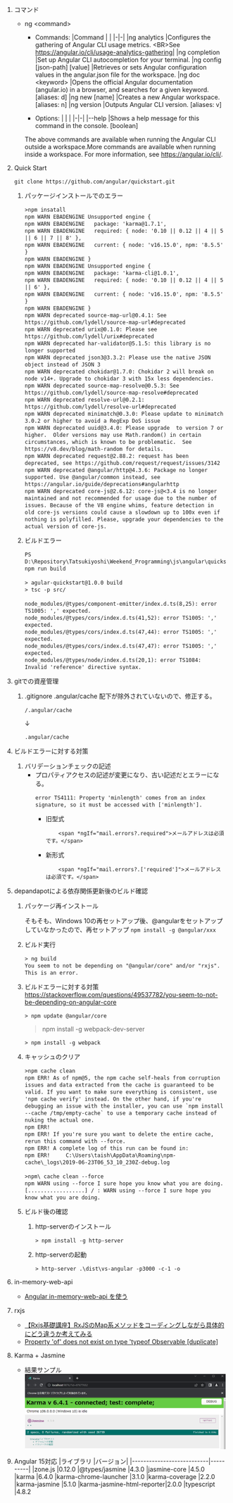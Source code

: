 1.  コマンド
    *   ng &lt;command&gt;
        - Commands:
            |Command | |
            |-|-|
            |ng analytics                  |Configures the gathering of Angular CLI usage metrics. &lt;BR&gt;See https://angular.io/cli/usage-analytics-gathering|
            |ng completion                 |Set up Angular CLI autocompletion for your terminal.
            |ng config [json-path] [value] |Retrieves or sets Angular configuration values in the angular.json file for the workspace.
            |ng doc &lt;keyword&gt;              |Opens the official Angular documentation (angular.io) in a browser, and searches for a given keyword.  [aliases: d]
            |ng new [name]                 |Creates a new Angular workspace.  [aliases: n]
            |ng version                    |Outputs Angular CLI version.  [aliases: v]

        - Options:
            | | |
            |-|-|
            |--help  |Shows a help message for this command in the console.  [boolean]

        The above commands are available when running the Angular CLI outside a workspace.More commands are available when running inside a workspace.
        For more information, see https://angular.io/cli/.

1.  Quick Start
    ```
    git clone https://github.com/angular/quickstart.git
    ```
    1.  パッケージインストールでのエラー 
        ```
        >npm insatall
        npm WARN EBADENGINE Unsupported engine {
        npm WARN EBADENGINE   package: 'karma@1.7.1',
        npm WARN EBADENGINE   required: { node: '0.10 || 0.12 || 4 || 5 || 6 || 7 || 8' },
        npm WARN EBADENGINE   current: { node: 'v16.15.0', npm: '8.5.5' }
        npm WARN EBADENGINE }
        npm WARN EBADENGINE Unsupported engine {
        npm WARN EBADENGINE   package: 'karma-cli@1.0.1',
        npm WARN EBADENGINE   required: { node: '0.10 || 0.12 || 4 || 5 || 6' },
        npm WARN EBADENGINE   current: { node: 'v16.15.0', npm: '8.5.5' }
        npm WARN EBADENGINE }
        npm WARN deprecated source-map-url@0.4.1: See https://github.com/lydell/source-map-url#deprecated
        npm WARN deprecated urix@0.1.0: Please see https://github.com/lydell/urix#deprecated
        npm WARN deprecated har-validator@5.1.5: this library is no longer supported
        npm WARN deprecated json3@3.3.2: Please use the native JSON object instead of JSON 3
        npm WARN deprecated chokidar@1.7.0: Chokidar 2 will break on node v14+. Upgrade to chokidar 3 with 15x less dependencies.
        npm WARN deprecated source-map-resolve@0.5.3: See https://github.com/lydell/source-map-resolve#deprecated
        npm WARN deprecated resolve-url@0.2.1: https://github.com/lydell/resolve-url#deprecated
        npm WARN deprecated minimatch@0.3.0: Please update to minimatch 3.0.2 or higher to avoid a RegExp DoS issue
        npm WARN deprecated uuid@3.4.0: Please upgrade  to version 7 or higher.  Older versions may use Math.random() in certain circumstances, which is known to be problematic.  See https://v8.dev/blog/math-random for details.
        npm WARN deprecated request@2.88.2: request has been deprecated, see https://github.com/request/request/issues/3142    
        npm WARN deprecated @angular/http@4.3.6: Package no longer supported. Use @angular/common instead, see https://angular.io/guide/deprecations#angularhttp
        npm WARN deprecated core-js@2.6.12: core-js@<3.4 is no longer maintained and not recommended for usage due to the number of issues. Because of the V8 engine whims, feature detection in old core-js versions could cause a slowdown up to 100x even if nothing is polyfilled. Please, upgrade your dependencies to the actual version of core-js.
        ```
    1.  ビルドエラー
        ```
        PS D:\Repository\Tatsukiyoshi\Weekend_Programming\js\angular\quickstart> npm run build

        > agular-quickstart@1.0.0 build
        > tsc -p src/

        node_modules/@types/component-emitter/index.d.ts(8,25): error TS1005: ',' expected.
        node_modules/@types/cors/index.d.ts(41,52): error TS1005: ',' expected.
        node_modules/@types/cors/index.d.ts(47,44): error TS1005: ',' expected.
        node_modules/@types/cors/index.d.ts(47,47): error TS1005: ',' expected.
        node_modules/@types/node/index.d.ts(20,1): error TS1084: Invalid 'reference' directive syntax.
        ```

1.  gitでの資産管理
    1.  .gitignore
        .angular/cache 配下が除外されていないので、修正する。
        ```
        /.angular/cache
        ```
        ↓
        ```
        .angular/cache
        ```

1.  ビルドエラーに対する対策
    1.  バリデーションチェックの記述
        *   プロパティアクセスの記述が変更になり、古い記述だとエラーになる。
            ```
            error TS4111: Property 'minlength' comes from an index signature, so it must be accessed with ['minlength'].
            ```
            *   旧型式
                ```
                    <span *ngIf="mail.errors?.required">メールアドレスは必須です。</span>
                ```
            *   新形式
                ```
                    <span *ngIf="mail.errors?.['required']">メールアドレスは必須です。</span>
                ```

1.  depandapotによる依存関係更新後のビルド確認

    1.  パッケージ再インストール <BR />

        そもそも、Windows 10の再セットアップ後、@angularをセットアップしていなかったので、再セットアップ
            ```
            npm install -g @angular/xxx
            ```

    1.  ビルド実行
        ```
        > ng build
        You seem to not be depending on "@angular/core" and/or "rxjs". This is an error.
        ```

    1.  ビルドエラーに対する対策
        https://stackoverflow.com/questions/49537782/you-seem-to-not-be-depending-on-angular-core
        ```
        > npm update @angular/core
        ```
        > npm install -g webpack-dev-server
        ```
        > npm install -g webpack
        ```
    1.  キャッシュのクリア
        ```
        >npm cache clean
        npm ERR! As of npm@5, the npm cache self-heals from corruption issues and data extracted from the cache is guaranteed to be valid. If you want to make sure everything is consistent, use 'npm cache verify' instead. On the other hand, if you're debugging an issue with the installer, you can use `npm install --cache /tmp/empty-cache` to use a temporary cache instead of nuking the actual one.
        npm ERR!
        npm ERR! If you're sure you want to delete the entire cache, rerun this command with --force.
        npm ERR! A complete log of this run can be found in:
        npm ERR!     C:\Users\taish\AppData\Roaming\npm-cache\_logs\2019-06-23T06_53_10_230Z-debug.log

        >npm\ cache clean --force
        npm WARN using --force I sure hope you know what you are doing.
        [..................] / : WARN using --force I sure hope you know what you are doing.                                    
        ```

    1.  ビルド後の確認
        1.  http-serverのインストール
            ```
            > npm install -g http-server
            ```
        1.  http-serverの起動
            ```
            > http-server .\dist\vs-angular -p3000 -c-1 -o
            ```
1.  in-memory-web-api
    -   [Angular in-memory-web-api を使う](https://watermargin.net/programming/angular/in-memory-web-api/)

1.  rxjs
    -   [【Rxjs基礎講座】RxJSのMap系メソッドをコーディングしながら具体的にどう違うか考えてみる](https://deep.tacoskingdom.com/blog/53)
    -   [Property 'of' does not exist on type 'typeof Observable [duplicate]](https://stackoverflow.com/questions/38067580/property-of-does-not-exist-on-type-typeof-observable)

1.  Karma + Jasmine
    -   結果サンプル
        ![パイプのテスト](../images/angular/pipe-param-test.png)

1.  Angular 15対応
    |ライブラリ                  |バージョン|
    |---------------------------|----------|
    |zone.js                    |0.12.0
    |@types/jasmine             |4.3.0
    |jasmine-core               |4.5.0
    |karma                      |6.4.0
    |karma-chrome-launcher      |3.1.0
    |karma-coverage             |2.2.0
    |karma-jasmine              |5.1.0
    |karma-jasmine-html-reporter|2.0.0
    |typescript                 |4.8.2
